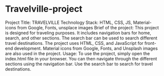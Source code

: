 ﻿# Travelville-project
Project Title: TRAVELVILLE 
Technology Stack: HTML, CSS, JS, Material-icons from Google, Fonts, unsplace images 
Brief of the project: This project is designed for traveling purposes. It includes navigation bars for home, search, and other sections. The search bar can be used to search different travel destinations. The project uses HTML, CSS, and JavaScript for front-end development. Material icons from Google, Fonts, and Unsplash images are also used in the project.
Usage: To use the project, simply open the index.html file in your browser. You can then navigate through the different sections using the navigation bar. Use the search bar to search for travel destinations.
